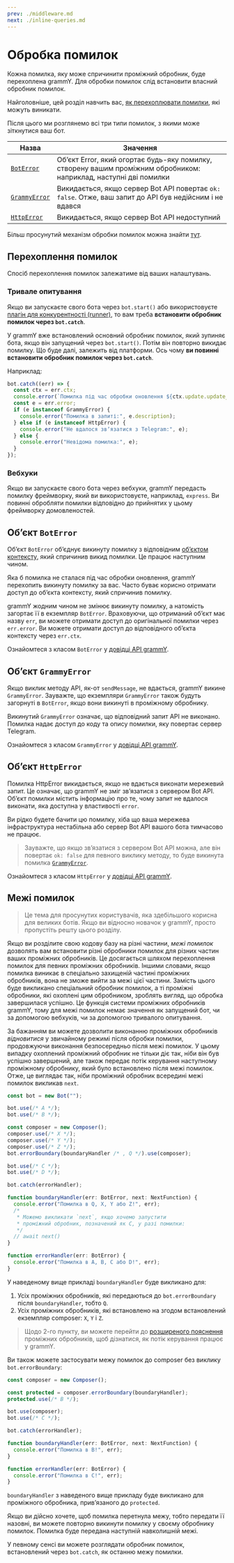 ```yaml
---
prev: ./middleware.md
next: ./inline-queries.md
---
```


# Обробка помилок

Кожна помилка, яку може спричинити проміжний обробник, буде перехоплена grammY.
Для обробки помилок слід встановити власний обробник помилок.

Найголовніше, цей розділ навчить вас, [як перехоплювати помилки](#перехоплення-помилок), які можуть виникати.

Після цього ми розглянемо всі три типи помилок, з якими може зіткнутися ваш бот.

| Назва                                | Значення                                                                                                          |
| ------------------------------------ | ----------------------------------------------------------------------------------------------------------------- |
| [`BotError`](#обʼєкт-boterror)       | Обʼєкт Error, який огортає будь-яку помилку, створену вашим проміжним обробником: наприклад, наступні дві помилки |
| [`GrammyError`](#обʼєкт-grammyerror) | Викидається, якщо сервер Bot API повертає `ok: false`. Отже, ваш запит до API був недійсним і не вдався           |
| [`HttpError`](#обʼєкт-httperror)     | Викидається, якщо сервер Bot API недоступний                                                                      |

Більш просунутий механізм обробки помилок можна знайти [тут](#межі-помилок).

## Перехоплення помилок

Спосіб перехоплення помилок залежатиме від ваших налаштувань.

### Тривале опитування

Якщо ви запускаєте свого бота через `bot.start()` або використовуєте [плагін для конкурентності (runner)](../plugins/runner.md), то вам треба **встановити обробник помилок через `bot.catch`**.

У grammY вже встановлений основний обробник помилок, який зупиняє бота, якщо він запущений через `bot.start()`.
Потім він повторно викидає помилку.
Що буде далі, залежить від платформи.
Ось чому **ви повинні встановити обробник помилок через `bot.catch`**.

Наприклад:

```ts
bot.catch((err) => {
  const ctx = err.ctx;
  console.error(`Помилка під час обробки оновлення ${ctx.update.update_id}:`);
  const e = err.error;
  if (e instanceof GrammyError) {
    console.error("Помилка в запиті:", e.description);
  } else if (e instanceof HttpError) {
    console.error("Не вдалося звʼязатися з Telegram:", e);
  } else {
    console.error("Невідома помилка:", e);
  }
});
```

### Вебхуки

Якщо ви запускаєте свого бота через вебхуки, grammY передасть помилку фреймворку, який ви використовуєте, наприклад, `express`.
Ви повинні обробляти помилки відповідно до прийнятих у цьому фреймворку домовленостей.

## Обʼєкт `BotError`

Обʼєкт `BotError` обʼєднує викинуту помилку з відповідним [обʼєктом контексту](./context.md), який спричинив викид помилки.
Це працює наступним чином.

Яка б помилка не сталася під час обробки оновлення, grammY перехопить викинуту помилку за вас.
Часто буває корисно отримати доступ до обʼєкта контексту, який спричинив помилку.

grammY жодним чином не змінює викинуту помилку, а натомість загортає її в екземпляр `BotError`.
Враховуючи, що отриманий обʼєкт має назву `err`, ви можете отримати доступ до оригінальної помилки через `err.error`.
Ви можете отримати доступ до відповідного обʼєкта контексту через `err.ctx`.

Ознайомтеся з класом `BotError` у [довідці API grammY](https://deno.land/x/grammy/mod.ts?s=BotError).

## Обʼєкт `GrammyError`

Якщо виклик методу API, як-от `sendMessage`, не вдається, grammY викине `GrammyError`.
Зауважте, що екземпляри `GrammyError` також будуть загорнуті в `BotError`, якщо вони викинуті в проміжному обробнику.

Викинутий `GrammyError` означає, що відповідний запит API не виконано.
Помилка надає доступ до коду та опису помилки, яку повертає сервер Telegram.

Ознайомтеся з класом `GrammyError` у [довідці API grammY](https://deno.land/x/grammy/mod.ts?s=GrammyError).

## Обʼєкт `HttpError`

Помилка HttpError викидається, якщо не вдається виконати мережевий запит.
Це означає, що grammY не зміг звʼязатися з сервером Bot API.
Обʼєкт помилки містить інформацію про те, чому запит не вдалося виконати, яка доступна у властивості `error`.

Ви рідко будете бачити цю помилку, хіба що ваша мережева інфраструктура нестабільна або сервер Bot API вашого бота тимчасово не працює.

> Зауважте, що якщо звʼязатися з сервером Bot API можна, але він повертає `ok: false` для певного виклику методу, то буде викинута помилка [`GrammyError`](#обʼєкт-grammyerror).

Ознайомтеся з класом `HttpError` у [довідці API grammY](https://deno.land/x/grammy/mod.ts?s=HttpError).

## Межі помилок

> Це тема для просунутих користувачів, яка здебільшого корисна для великих ботів.
> Якщо ви відносно новачок у grammY, просто пропустіть решту цього розділу.

Якщо ви розділите свою кодову базу на різні частини, _межі помилок_ дозволять вам встановити різні обробники помилок для різних частин ваших проміжних обробників.
Це досягається шляхом перехоплення помилок для певних проміжних обробників.
Іншими словами, якщо помилка виникає в спеціально захищеній частині проміжних обробників, вона не зможе вийти за межі цієї частини.
Замість цього буде викликано спеціальний обробник помилок, а ті проміжні обробники, які охоплені цим обробником, зроблять вигляд, що обробка завершилася успішно.
Це функція системи проміжних обробників grammY, тому для межі помилок немає значення як запущений бот, чи за допомогою вебхуків, чи за допомогою тривалого опитування.

За бажанням ви можете дозволити виконанню проміжних обробників _відновитися_ у звичайному режимі після обробки помилки, продовжуючи виконання безпосередньо після межі помилок.
У цьому випадку охоплений проміжний обробник не тільки діє так, ніби він був успішно завершений, але також передає потік керування наступному проміжному обробнику, який було встановлено після межі помилок.
Отже, це виглядає так, ніби проміжний обробник всередині межі помилок викликав `next`.

```ts
const bot = new Bot("");

bot.use(/* A */);
bot.use(/* B */);

const composer = new Composer();
composer.use(/* X */);
composer.use(/* Y */);
composer.use(/* Z */);
bot.errorBoundary(boundaryHandler /* , Q */).use(composer);

bot.use(/* C */);
bot.use(/* D */);

bot.catch(errorHandler);

function boundaryHandler(err: BotError, next: NextFunction) {
  console.error("Помилка в Q, X, Y або Z!", err);
  /*
   * Можемо викликати `next`, якщо хочемо запустити
   * проміжний обробник, позначений як C, у разі помилки:
   */
  // await next()
}

function errorHandler(err: BotError) {
  console.error("Помилка в A, B, C або D!", err);
}
```

У наведеному вище прикладі `boundaryHandler` буде викликано для:

1. Усіх проміжних обробників, які передаються до `bot.errorBoundary` після `boundaryHandler`, тобто `Q`.
2. Усіх проміжних обробників, які встановлено на згодом встановлений екземпляр composer: `X`, `Y` і `Z`.

> Щодо 2-го пункту, ви можете перейти до [розширеного пояснення](../advanced/middleware.md) проміжних обробників, щоб дізнатися, як потік керування працює у grammY.

Ви також можете застосувати межу помилок до composer без виклику `bot.errorBoundary`:

```ts
const composer = new Composer();

const protected = composer.errorBoundary(boundaryHandler);
protected.use(/* B */);

bot.use(composer);
bot.use(/* C */);

bot.catch(errorHandler);

function boundaryHandler(err: BotError, next: NextFunction) {
  console.error("Помилка в B!", err);
}

function errorHandler(err: BotError) {
  console.error("Помилка в C!", err);
}
```

`boundaryHandler` з наведеного вище прикладу буде викликано для проміжного обробника, привʼязаного до `protected`.

Якщо ви дійсно хочете, щоб помилка перетнула межу, тобто передати її назовні, ви можете повторно викинути помилку у своєму обробнику помилок.
Помилка буде передана наступній навколишній межі.

У певному сенсі ви можете розглядати обробник помилок, встановлений через `bot.catch`, як останню межу помилки.
